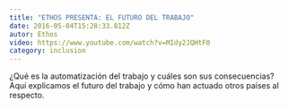 ```yaml
---
title: "ETHOS PRESENTA: EL FUTURO DEL TRABAJO"
date: 2016-05-04T15:28:33.812Z
autor: Ethos
video: https://www.youtube.com/watch?v=MIdy2JQHtF0
category: inclusion
---
```

<!--StartFragment-->

¿Qué es la automatización del trabajo y cuáles son sus consecuencias? Aquí explicamos el futuro del trabajo y cómo han actuado otros países al respecto.

<!--EndFragment-->